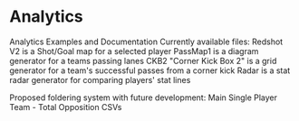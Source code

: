 # Analytics
Analytics Examples and Documentation
Currently available files: 
Redshot V2 is a Shot/Goal map for a selected player
PassMap1 is a diagram generator for a teams passing lanes
CKB2 "Corner Kick Box 2" is a grid generator for a team's successful passes from a corner kick
Radar is a stat radar generator for comparing players' stat lines



Proposed foldering system with future development:
Main
  Single Player
  Team - Total
  Opposition
  CSVs
  
